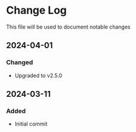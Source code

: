# Change Log
<!-- markdownlint-disable MD024 -->
<!-- markdownlint-disable MD033 -->
This file will be used to document notable changes

## 2024-04-01

### Changed

- Upgraded to v2.5.0

## 2024-03-11

### Added

- Initial commit
